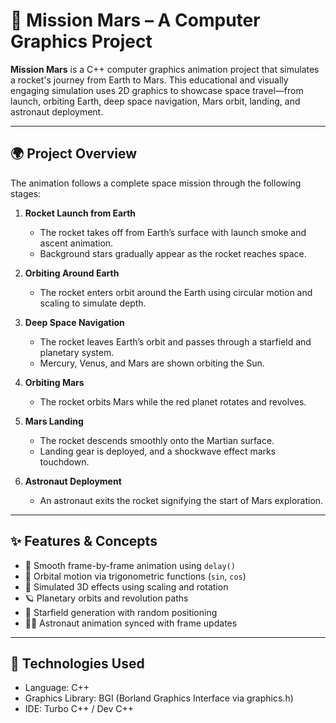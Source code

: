 # 🚀 Mission Mars – A Computer Graphics Project

**Mission Mars** is a C++ computer graphics animation project that simulates a rocket's journey from Earth to Mars. This educational and visually engaging simulation uses 2D graphics to showcase space travel—from launch, orbiting Earth, deep space navigation, Mars orbit, landing, and astronaut deployment.

---

## 🌍 Project Overview

The animation follows a complete space mission through the following stages:

1. **Rocket Launch from Earth**  
   - The rocket takes off from Earth’s surface with launch smoke and ascent animation.
   - Background stars gradually appear as the rocket reaches space.

2. **Orbiting Around Earth**  
   - The rocket enters orbit around the Earth using circular motion and scaling to simulate depth.

3. **Deep Space Navigation**  
   - The rocket leaves Earth’s orbit and passes through a starfield and planetary system.
   - Mercury, Venus, and Mars are shown orbiting the Sun.

4. **Orbiting Mars**  
   - The rocket orbits Mars while the red planet rotates and revolves.

5. **Mars Landing**  
   - The rocket descends smoothly onto the Martian surface.
   - Landing gear is deployed, and a shockwave effect marks touchdown.

6. **Astronaut Deployment**  
   - An astronaut exits the rocket signifying the start of Mars exploration.

---

## ✨ Features & Concepts

- 🔄 Smooth frame-by-frame animation using `delay()`  
- 🎯 Orbital motion via trigonometric functions (`sin`, `cos`)  
- 🧠 Simulated 3D effects using scaling and rotation  
- 🪐 Planetary orbits and revolution paths  
- 🌌 Starfield generation with random positioning  
- 🧑‍🚀 Astronaut animation synced with frame updates  

---

## 🔧 Technologies Used
- Language: C++
- Graphics Library: BGI (Borland Graphics Interface via graphics.h)
- IDE: Turbo C++ / Dev C++



